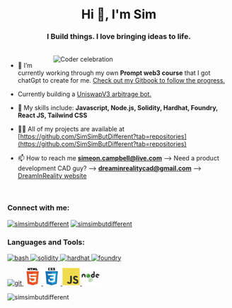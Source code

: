 <h1 align="center">Hi 👋, I'm Sim</h1>
<h3 align="center">I Build things. I love bringing ideas to life.</h3>
<br>

<img align="right" alt="Coder celebration" width="400" padding="4" src ="https://miro.medium.com/max/1400/0*C-cPP9D2MIyeexAT.gif">

- 🔭 I’m currently working through my own **Prompt web3 course** that I got chatGpt to create for me. [Check out my Gitbook to follow the progress.](https://simsimbutdifferent.gitbook.io/prompt_web3/)
- Currently building a [UniswapV3 arbitrage bot.](https://github.com/SimSimButDifferent/L7-UniV3FlashSwapDualArbBot)

- 🌱 My skills include: **Javascript, Node.js, Solidity, Hardhat, Foundry, React JS, Tailwind CSS**

- 👨‍💻 All of my projects are available at [https://github.com/SimSimButDifferent?tab=repositories](https://github.com/SimSimButDifferent?tab=repositories)

- 📫 How to reach me **simeon.campbell@live.com** --> Need a product development CAD guy? --> **dreaminrealitycad@gmail.com** --> [DreamInReality website](https://dreaminreality.co.uk)
<br>

<!-- <p align="left" style="padding:4px"> <img src="https://komarev.com/ghpvc/?username=simsimbutdifferent&label=Profile%20views&color=0e75b6&style=flat" alt="simsimbutdifferent" /> </p>
<br>
<p align="left"> <a href="https://github.com/ryo-ma/github-profile-trophy"><img src="https://github-profile-trophy.vercel.app/?username=simsimbutdifferent" alt="simsimbutdifferent" /></a> </p> -->

<h3 align="left">Connect with me:</h3>
<p align="left">
<a href="https://stackoverflow.com/users/simsimbutdifferent" target="blank"><img align="center" src="https://raw.githubusercontent.com/rahuldkjain/github-profile-readme-generator/master/src/images/icons/Social/stack-overflow.svg" alt="simsimbutdifferent" height="30" width="40" /></a>
<a href="https://twitter.com/Simsimbutdev" target="blank"><img align="center" src="https://encrypted-tbn0.gstatic.com/images?q=tbn:ANd9GcSdP33SmxPidSGGmB7qsvio3LxNG7VCiHrTnw&s" alt="simsimbutdifferent" height="30" width="40" /></a>
</p>

<h3 align="left">Languages and Tools:</h3>
<p align="left"> <a href="https://www.gnu.org/software/bash/" target="_blank" rel="noreferrer"> <img src="https://www.svgrepo.com/show/361365/terminal-bash.svg" alt="bash" width="40" height="40"/> </a><a href="https://soliditylang.org/" target="_blank" rel="noreferrer"> <img src="https://www.svgrepo.com/show/374088/solidity.svg" alt="solidity" width="40" height="40"/> </a> <a href="https://hardhat.org/" target="_blank" rel="noreferrer"> <img src="https://encrypted-tbn0.gstatic.com/images?q=tbn:ANd9GcQwyO7mY19NidiJXP9ZpgJ4emkdE68gcBZZyA&s" alt="hardhat" width="50" height="40"/> </a></a> <a href="https://book.getfoundry.sh/" target="_blank" rel="noreferrer"> <img src="https://avatars.githubusercontent.com/u/99892494?s=280&v=4" alt="foundry" width="40" height="40"/> </a> </p> <a href="https://git-scm.com/" target="_blank" rel="noreferrer"> <img src="https://www.vectorlogo.zone/logos/git-scm/git-scm-icon.svg" alt="git" width="40" height="40"/> </a> <a href="https://www.w3.org/html/" target="_blank" rel="noreferrer"> <img src="https://raw.githubusercontent.com/devicons/devicon/master/icons/html5/html5-original-wordmark.svg" alt="html5" width="40" height="40"/> </a><a href="https://www.w3schools.com/css/" target="_blank" rel="noreferrer"> <img src="https://raw.githubusercontent.com/devicons/devicon/master/icons/css3/css3-original-wordmark.svg" alt="css3" width="40" height="40"/> </a> <a href="https://developer.mozilla.org/en-US/docs/Web/JavaScript" target="_blank" rel="noreferrer"> <img src="https://raw.githubusercontent.com/devicons/devicon/master/icons/javascript/javascript-original.svg" alt="javascript" width="40" height="40"/> </a> <a href="https://nodejs.org" target="_blank" rel="noreferrer"> <img src="https://raw.githubusercontent.com/devicons/devicon/master/icons/nodejs/nodejs-original-wordmark.svg" alt="nodejs" width="40" height="40"/> </a>



<p><img align="center" src="https://github-readme-streak-stats.herokuapp.com/?user=simsimbutdifferent&" alt="simsimbutdifferent" /></p>
